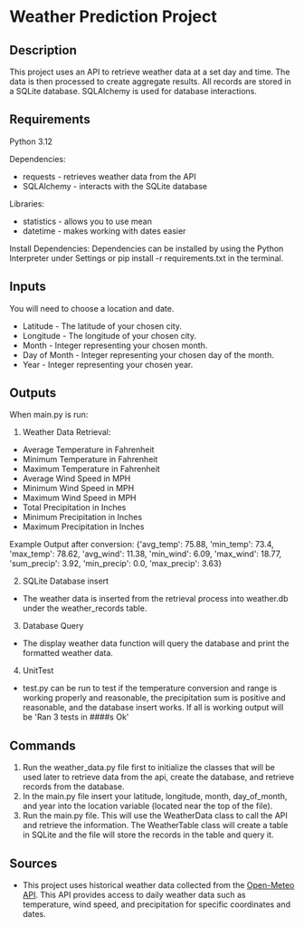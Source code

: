 # Weather Prediction Project

## Description
This project uses an API to retrieve weather data at a set day and time. The data is then processed to create aggregate 
results. All records are stored in a SQLite database. SQLAlchemy is used for database interactions.

## Requirements
Python 3.12

Dependencies:
* requests - retrieves weather data from the API
* SQLAlchemy - interacts with the SQLite database

Libraries:
* statistics - allows you to use mean
* datetime - makes working with dates easier

Install Dependencies:
Dependencies can be installed by using the Python Interpreter under Settings or pip install -r requirements.txt in the 
terminal.

## Inputs
You will need to choose a location and date.
* Latitude - The latitude of your chosen city.
* Longitude - The longitude of your chosen city.
* Month - Integer representing your chosen month.
* Day of Month - Integer representing your chosen day of the month.
* Year - Integer representing your chosen year.

## Outputs
When main.py is run:
1. Weather Data Retrieval:
* Average Temperature in Fahrenheit
* Minimum Temperature in Fahrenheit
* Maximum Temperature in Fahrenheit
* Average Wind Speed in MPH
* Minimum Wind Speed in MPH
* Maximum Wind Speed in MPH
* Total Precipitation in Inches
* Minimum Precipitation in Inches
* Maximum Precipitation in Inches

Example Output after conversion: {'avg_temp': 75.88, 'min_temp': 73.4, 'max_temp': 78.62, 'avg_wind': 11.38, 'min_wind': 6.09, 'max_wind': 18.77, 
'sum_precip': 3.92, 'min_precip': 0.0, 'max_precip': 3.63}

2. SQLite Database insert
* The weather data is inserted from the retrieval process into weather.db under the
weather_records table.

3. Database Query
* The display weather data function will query the database and print the formatted weather data.

4. UnitTest
* test.py can be run to test if the temperature conversion and range is working properly and reasonable,
the precipitation sum is positive and reasonable, and the database insert works. If all is working 
output will be 'Ran 3 tests in ####s   Ok'

## Commands
1. Run the weather_data.py file first to initialize the classes that will be used later
to retrieve data from the api, create the database, and retrieve records from the database.
2. In the main.py file insert your latitude, longitude, month, day_of_month, and year into
the location variable (located near the top of the file).
3. Run the main.py file. This will use the WeatherData class to call the API and retrieve
the information. The WeatherTable class will create a table in SQLite and the file will store
the records in the table and query it.

## Sources
* This project uses historical weather data collected from the [Open-Meteo API](https://archive-api.open-meteo.com/v1/archive).
This API provides access to daily weather data such as temperature, wind speed, and precipitation
for specific coordinates and dates.